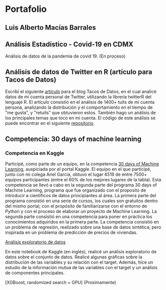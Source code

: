 # Portafolio 
## Luis Alberto Macías Barrales

## Análisis Estadístico - Covid-19 en CDMX
Análisis de datos de la pandemia de covid 19. (En proceso)

## Análisis de datos de Twitter en R (artículo para Tacos de Datos)
Escribí el siguiente [artículo](https://medium.com/tacosdedatos/me-stalkee-en-twitter-usando-r-y-esto-fue-lo-que-descubr%C3%AD-845738f32922) para el blog Tacos de Datos, en el cual analicé datos de mi cuenta personal de Twitter, utilizando la librería twitterR del lenguaje R. El artículo consistió en el análisis de 1400+ tuits de mi cuenta persona, analizando la distribución y el comportamiento en el tiempo de "me gusta", y "retuits" que obtuvieron estos. También hago un análisis de los principales temas que toco en mi cuenta. El código de este análisis se puede encontrar en el siguiente [repositorio](https://github.com/albert2828/twitter_stalk).

## Competencia: 30 days of machine learning
### Competencia en Kaggle
Participé, como parte de un equipo, en la competencia [30 days of Machine Learning](https://www.kaggle.com/c/30-days-of-ml), auspiciada por el portal Kaggle. El equipo en el que participé, junto con mi colega Ariel García, obtuvo el lugar 4519 de entre 7500+ equipos participantes (entre el 60% de los mejores lugares de la tabla).
Esta competencia se llevó a cabo en la segunda parte del programa 30 days of Machine Learning, programa que fue organizado con el proposito de introducir a científicos de datos principiantes al área. La primera parte del programa consistió en una serie de cursos, los cuales son gratuitos dentro del mismo portal, con el propósito de familiarizarse con el entorno de Python y con el proceso de elaborar un proyecto de Machine Learning. La segunda parte consistió en una competencia para poner en práctica los conocimientos adquiridos en la primera parte. La competencia consistió en un problema de regresión, realizado sobre una base de datos sintética, pero inspirada en un problema de predicción de precios de viviendas. 

[Análisis exploratorio de datos](https://www.kaggle.com/alberth95/eda-mutual-information-pca)

En este notebook de Kaggle (en inglés), realicé un análisis exploratorio de datos sobre el conjunto de datos. Realicé algunas gráficas sobre la distribución de las variables y su relación con el target. Además, hice un estudio de la información mutua de las variables con el target y un análisis de componentes principales. 

[XGBoost, randomized search + GPU] 
(Proximamente)
